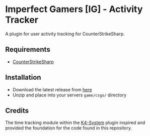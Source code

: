 # Imperfect Gamers [IG] - Activity Tracker

A plugin for user activity tracking for CounterStrikeSharp.

## Requirements
- [CounterStrikeSharp](https://github.com/roflmuffin/CounterStrikeSharp)

## Installation
- Download the latest release from [here](https://github.com/razpbrry/Imperfect-ActivityTracker/releases)
- Unzip and place into your servers `game/csgo/` directory

## Credits
The time tracking module within the [K4-System](https://github.com/K4ryuu/K4-System) plugin inspired and provided the foundation for the code found in this repository.
